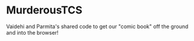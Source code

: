 # MurderousTCS
Vaidehi and Parmita's shared code to get our "comic book" off the ground and into the browser!
